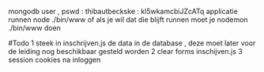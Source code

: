 mongodb user , pswd : thibautbeckske : kl5wkamcbiJZcATq
applicatie runnen node ./bin/www
of als je wil dat die blijft runnen moet je nodemon ./bin/www doen


#Todo 
1 steek in inschrijven.js de data in de database , deze moet later voor de leiding nog beschikbaar gesteld worden
2 clear forms inschijven.js
3 session cookies na inloggen